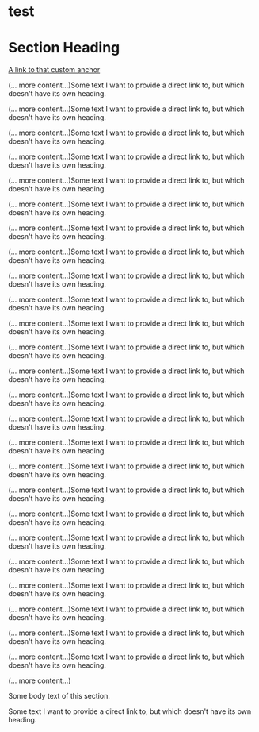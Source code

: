 # test

# Section Heading
[A link to that custom anchor](#my-custom-anchor-point)


(… more content…)Some text I want to provide a direct link to, but which doesn't have its own heading.

(… more content…)Some text I want to provide a direct link to, but which doesn't have its own heading.

(… more content…)Some text I want to provide a direct link to, but which doesn't have its own heading.

(… more content…)Some text I want to provide a direct link to, but which doesn't have its own heading.

(… more content…)Some text I want to provide a direct link to, but which doesn't have its own heading.

(… more content…)Some text I want to provide a direct link to, but which doesn't have its own heading.

(… more content…)Some text I want to provide a direct link to, but which doesn't have its own heading.

(… more content…)Some text I want to provide a direct link to, but which doesn't have its own heading.

(… more content…)Some text I want to provide a direct link to, but which doesn't have its own heading.

(… more content…)Some text I want to provide a direct link to, but which doesn't have its own heading.

(… more content…)Some text I want to provide a direct link to, but which doesn't have its own heading.

(… more content…)Some text I want to provide a direct link to, but which doesn't have its own heading.

(… more content…)Some text I want to provide a direct link to, but which doesn't have its own heading.

(… more content…)Some text I want to provide a direct link to, but which doesn't have its own heading.

(… more content…)Some text I want to provide a direct link to, but which doesn't have its own heading.

(… more content…)Some text I want to provide a direct link to, but which doesn't have its own heading.

(… more content…)Some text I want to provide a direct link to, but which doesn't have its own heading.

(… more content…)Some text I want to provide a direct link to, but which doesn't have its own heading.

(… more content…)Some text I want to provide a direct link to, but which doesn't have its own heading.

(… more content…)Some text I want to provide a direct link to, but which doesn't have its own heading.

(… more content…)Some text I want to provide a direct link to, but which doesn't have its own heading.

(… more content…)Some text I want to provide a direct link to, but which doesn't have its own heading.

(… more content…)Some text I want to provide a direct link to, but which doesn't have its own heading.

(… more content…)Some text I want to provide a direct link to, but which doesn't have its own heading.

(… more content…)Some text I want to provide a direct link to, but which doesn't have its own heading.

(… more content…)

Some body text of this section.

<a name="my-custom-anchor-point"></a>
Some text I want to provide a direct link to, but which doesn't have its own heading.

